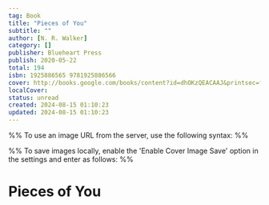 ```yaml
---
tag: Book
title: "Pieces of You"
subtitle: ""
author: [N. R. Walker]
category: []
publisher: Blueheart Press
publish: 2020-05-22
total: 194
isbn: 1925886565 9781925886566
cover: http://books.google.com/books/content?id=dhOKzQEACAAJ&printsec=frontcover&img=1&zoom=1&source=gbs_api
localCover: 
status: unread
created: 2024-08-15 01:10:23
updated: 2024-08-15 01:10:23
---
```


%% To use an image URL from the server, use the following syntax: %%


%% To save images locally, enable the 'Enable Cover Image Save' option in the settings and enter as follows: %%


# Pieces of You